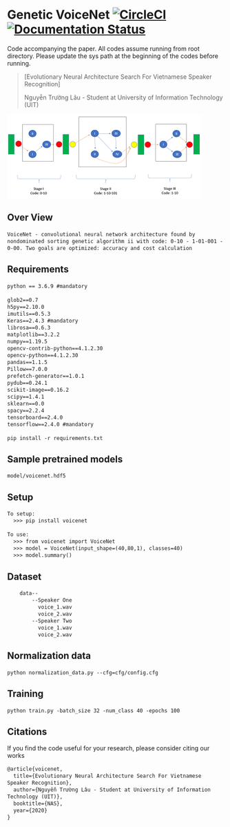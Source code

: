 # Genetic VoiceNet [![CircleCI](https://circleci.com/gh/faustomorales/keras-ocr.svg?style=shield)](https://github.com/nguyentruonglau) [![Documentation Status](https://readthedocs.org/projects/keras-ocr/badge/?version=latest)](https://github.com/nguyentruonglau)

Code accompanying the paper. All codes assume running from root directory. Please update the sys path at the beginning of the codes before running.
> [Evolutionary Neural Architecture Search For Vietnamese Speaker Recognition]
>
> Nguyễn Trường Lâu - Student at University of Information Technology (UIT)
>

![overview](https://github.com/nguyentruonglau/Genetic-VoiceNet/blob/main/img/model.png "Model Architecture")

## Over View
``` 
VoiceNet - convolutional neural network architecture found by nondominated sorting genetic algorithm ii with code: 0-10 - 1-01-001 - 0-00. Two goals are optimized: accuracy and cost calculation
```

## Requirements
```
python == 3.6.9 #mandatory

glob2==0.7
h5py==2.10.0
imutils==0.5.3
Keras==2.4.3 #mandatory
librosa==0.6.3
matplotlib==3.2.2
numpy==1.19.5
opencv-contrib-python==4.1.2.30
opencv-python==4.1.2.30
pandas==1.1.5
Pillow==7.0.0
prefetch-generator==1.0.1
pydub==0.24.1
scikit-image==0.16.2
scipy==1.4.1
sklearn==0.0
spacy==2.2.4
tensorboard==2.4.0
tensorflow==2.4.0 #mandatory

pip install -r requirements.txt
```

## Sample pretrained models
``` 
model/voicenet.hdf5
```
## Setup
``` 
To setup:
  >>> pip install voicenet

To use:
  >>> from voicenet import VoiceNet
  >>> model = VoiceNet(input_shape=(40,80,1), classes=40)
  >>> model.summary()
```


## Dataset
``` 
    data--
        --Speaker One
          voice_1.wav
          voice_2.wav
        --Speaker Two
          voice_1.wav
          voice_2.wav
```

## Normalization data
``` 
python normalization_data.py --cfg=cfg/config.cfg
```

## Training
``` 
python train.py -batch_size 32 -num_class 40 -epochs 100
```

## Citations
If you find the code useful for your research, please consider citing our works
``` 
@article{voicenet,
  title={Evolutionary Neural Architecture Search For Vietnamese Speaker Recognition},
  author={Nguyễn Trường Lâu - Student at University of Information Technology (UIT)},
  booktitle={NAS},
  year={2020}
}
```
